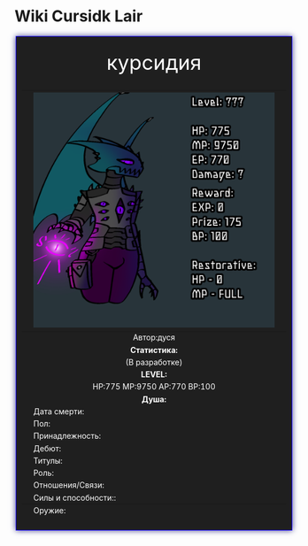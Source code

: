 

<head>   
    <title>Cursidk Lair</title>

 <body background="i (19).png"></body>
    
<html>

  <title>Вики по лору игры</title>

<body>
  <h1>Wiki Cursidk Lair</h1>


  
 <div style="margin: auto; width: 500px;">
<div style="border: 1px solid rgb(17, 0, 255); padding: 10px; background-color: #1f1f1f; box-shadow: 0px 0px 10px #42418f;">
    <table>
  <caption style="text-align: center;color: white;font-size: 37px;">курсидия</caption>
    <thead>
 <tr>
        <th></th>
        <th style="text-align: center;background-color: #1f1f1f;color: white"><img src="823_20231120143543.png" width="450" height="425"></th>
        <th></th>
      </tr>
      
 </thead>
    <tbody>
      <tr>
        <td>  </td>
        <td style="text-align: center;background-color: #1f1f1f;color: white;"> Автор:дуся </td>
        
   </tr>
      <tr>
        <td></td>
        <td style="text-align: center;background-color: #1f1f1f;color: white;"><b>Статистика:</b></td>
        <td></td>
      </tr>
      <tr>
  <td></td>
 <td style="text-align: center;background-color: #1f1f1f;color: white;">(В разработке)</td>
 <td></td>
  </tr>
 <tr>
 <td></td>
  <td style="text-align: center;background-color: #1f1f1f;color: white;"><b>LEVEL:</b></td>
   <td></td>
  </tr>
      
 <tr>
 <td></td>
  <td style="text-align: center;background-color: #1f1f1f;color: white;">HP:775 MP:9750 AP:770 BP:100</td>
 <td></td>
 </tr>
  </div>
      <tr>
        <td></td>
        <td style="text-align: center;background-color: #1f1f1f;color: white;"><b>Душа:</b></td>
        <td></td>
      </tr>
      <tr>
        <td></td>
        <td style="color: white;background-color: #1f1f1f;">Дата смерти:</td>
        <td></td>
      </tr>
      <tr>
        <td></td>
        <td style="color: white;background-color: #1f1f1f;">Пол:</td>
        <td></td>
      </tr>
      <tr>
        <td></td>
        <td style="color: white;background-color: #1f1f1f;">Принадлежность:</td>
        <td></td>
      </tr>
      <tr>
        <td></td>
        <td style="color: white;background-color: #1f1f1f;">Дебют:</td>
        <td style="color: white;background-color: #1f1f1f;"></td>
      </tr>
      <tr>
        <td></td>
        <td style="color: white;background-color: #1f1f1f;">Титулы:</td>
        <td></td>
      </tr>
      <tr>
        <td></td>
        <td style="color: white;background-color: #1f1f1f;">Роль:</td>
        <td></td>
      </tr>
      <tr>
        <td></td>
        <td style="color: white;background-color: #1f1f1f;">Отношения/Связи:</td>
        <td></td>
      </tr>
      <tr>
        <td></td>
        <td style="color: white;background-color: #1f1f1f;">Силы и способности::</td>
        <td></td>
      </tr>
    </tbody>
    <tfoot>
      <tr>
        <td></td>
        <td style="color: white;background-color: #1f1f1f;">Оружие:</td>
        <td></td>
      </tr>
      </tfoot>
      </table>
      
 </div>

